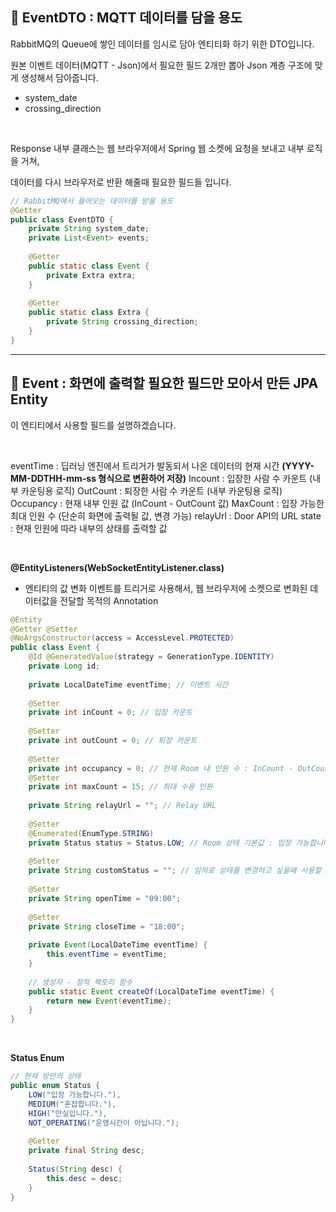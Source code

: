 ## 📘 **EventDTO : MQTT 데이터를 담을 용도**

RabbitMQ의 Queue에 쌓인 데이터를 임시로 담아 엔티티화 하기 위한 DTO입니다.

원본 이벤트 데이터(MQTT - Json)에서 필요한 필드 2개만 뽑아 Json 계층 구조에 맞게 생성해서 담아줍니다.
- system_date
- crossing_direction

<br>

Response 내부 클래스는 웹 브라우저에서 Spring 웹 소켓에 요청을 보내고 내부 로직을 거쳐,

데이터를 다시 브라우저로 반환 해줄때 필요한 필드들 입니다.

```java  
// RabbitMQ에서 들어오는 데이터를 받을 용도  
@Getter  
public class EventDTO {  
    private String system_date;  
    private List<Event> events;  
  
    @Getter  
    public static class Event {  
        private Extra extra;  
    }  
  
    @Getter  
    public static class Extra {  
        private String crossing_direction;  
    }  
}
```  
  
---

## 📘 **Event : 화면에 출력할 필요한 필드만 모아서 만든 JPA Entity**

이 엔티티에서 사용할 필드를 설명하겠습니다.

<br>

eventTime : 딥러닝 엔진에서 트리거가 발동되서 나온 데이터의 현재 시간 **(YYYY-MM-DDTHH-mm-ss 형식으로 변환하어 저장)**
Incount : 입장한 사람 수 카운트 (내부 카운팅용 로직)
OutCount : 퇴장한 사람 수 카운트 (내부 카운팅용 로직)
Occupancy : 현재 내부 인원 값 (InCount - OutCount 값)
MaxCount : 입장 가능한 최대 인원 수 (단순히 화면에 출력될 값, 변경 가능)
relayUrl : Door API의 URL
state : 현재 인원에 따라 내부의 상태를 출력할 값

<br>

**@EntityListeners(WebSocketEntityListener.class)**
- 엔티티의 값 변화 이벤트를 트리거로 사용해서, 웹 브라우저에 소켓으로 변화된 데이터값을 전달할 목적의 Annotation

```java
@Entity  
@Getter @Setter  
@NoArgsConstructor(access = AccessLevel.PROTECTED)  
public class Event {  
    @Id @GeneratedValue(strategy = GenerationType.IDENTITY)  
    private Long id;  
  
    private LocalDateTime eventTime; // 이벤트 시간  
  
    @Setter  
    private int inCount = 0; // 입장 카운트  
  
    @Setter  
    private int outCount = 0; // 퇴장 카운트  
  
    @Setter  
    private int occupancy = 0; // 현재 Room 내 인원 수 : InCount - OutCount  
    @Setter  
    private int maxCount = 15; // 최대 수용 인원  
  
    private String relayUrl = ""; // Relay URL  
  
    @Setter  
    @Enumerated(EnumType.STRING)  
    private Status status = Status.LOW; // Room 상태 기본값 : 입장 가능합니다.  
  
    @Setter  
    private String customStatus = ""; // 임의로 상태를 변경하고 싶을때 사용할 변수  
  
    @Setter  
    private String openTime = "09:00";  
  
    @Setter  
    private String closeTime = "18:00";  
  
    private Event(LocalDateTime eventTime) {  
        this.eventTime = eventTime;  
    }  
  
    // 생성자 - 정적 팩토리 함수  
    public static Event createOf(LocalDateTime eventTime) {  
        return new Event(eventTime);  
    }  
}
```

<br>

**Status Enum**

```java
// 현재 방안의 상태  
public enum Status {  
    LOW("입장 가능합니다."),  
    MEDIUM("혼잡합니다."),  
    HIGH("만실입니다."),  
    NOT_OPERATING("운영시간이 아닙니다.");  
  
    @Getter  
    private final String desc;  
  
    Status(String desc) {  
        this.desc = desc;  
    }  
}
```